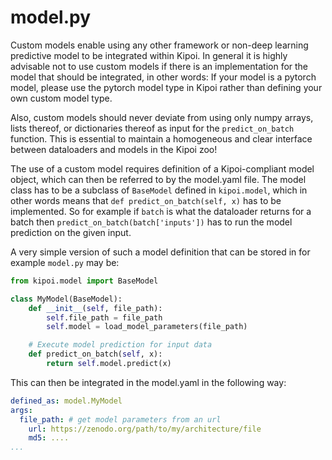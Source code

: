 # model.py
Custom models enable using any other framework or non-deep learning predictive model to be integrated within Kipoi. In general it is highly advisable not to use custom models if there is an implementation for the model that should be integrated, in other words: If your model is a pytorch model, please use the pytorch model type in Kipoi rather than defining your own custom model type.

Also, custom models should never deviate from using only numpy arrays, lists thereof, or dictionaries thereof as input for the `predict_on_batch` function. This is essential to maintain a homogeneous and clear interface between dataloaders and models in the Kipoi zoo!


The use of a custom model requires definition of a Kipoi-compliant model object, which can then be referred to by the model.yaml file. The model class has to be a subclass of `BaseModel` defined in `kipoi.model`, which in other words means that `def predict_on_batch(self, x)` has to be implemented. So for example if `batch` is  what the dataloader returns for a batch then `predict_on_batch(batch['inputs'])` has to run the model prediction on the given input.

A very simple version of such a model definition that can be stored in for example `model.py` may be:

```python
from kipoi.model import BaseModel

class MyModel(BaseModel):
    def __init__(self, file_path):
        self.file_path = file_path
        self.model = load_model_parameters(file_path)

    # Execute model prediction for input data
    def predict_on_batch(self, x):
        return self.model.predict(x)
```

This can then be integrated in the model.yaml in the following way:

```yaml
defined_as: model.MyModel
args:
  file_path: # get model parameters from an url
    url: https://zenodo.org/path/to/my/architecture/file
    md5: ....
...
```
